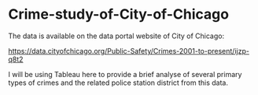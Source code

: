# Crime-study-of-City-of-Chicago

The data is available on the data portal website of City of Chicago:

https://data.cityofchicago.org/Public-Safety/Crimes-2001-to-present/ijzp-q8t2

I will be using Tableau here to provide a brief analyse of several primary types of crimes and the related police station district from this data.
